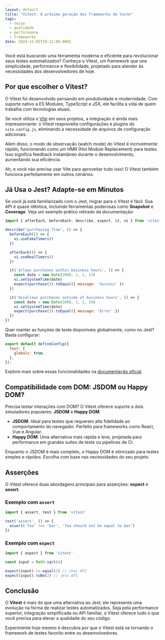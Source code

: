 ```yaml
---
layout: default
title: "Vitest: A próxima geração dos frameworks de teste"
tags:
  - teste
  - qualidade
  - performance
  - frameworks
date: 2024-12-05T19:12:00.000Z
---
```

Você está buscando uma ferramenta moderna e eficiente para revolucionar seus testes automatizados? Conheça o Vitest, um framework que une simplicidade, performance e flexibilidade, projetado para atender às necessidades dos desenvolvedores de hoje.

## Por que escolher o Vitest?

O Vitest foi desenvolvido pensando em produtividade e modernidade. Com suporte nativo a ES Modules, TypeScript e JSX, ele facilita a vida de quem trabalha com tecnologias atuais.

Se você utiliza o [Vite](https://vite.dev/) em seus projetos, a integração é ainda mais impressionante: o Vitest reaproveita configurações e plugins do `vite.config.js`, eliminando a necessidade de arquivos de configuração adicionais.

Além disso, o modo de observação (watch mode) do Vitest é incrivelmente rápido, funcionando como um HMR (Hot Module Replacement) para testes. Isso significa feedback instantâneo durante o desenvolvimento, aumentando sua eficiência.

Ah, e você não precisa usar Vite para aproveitar tudo isso! O Vitest também funciona perfeitamente em outros cenários.

## Já Usa o Jest? Adapte-se em Minutos

Se você já está familiarizado com o Jest, migrar para o Vitest é fácil. Sua API é quase idêntica, incluindo ferramentas poderosas como **Snapshot** e **Coverage**. Veja um exemplo prático retirado da documentação:

```javascript
import { afterEach, beforeEach, describe, expect, it, vi } from 'vitest'

describe('purchasing flow', () => {
  beforeEach(() => {
    vi.useFakeTimers()
  })

  afterEach(() => {
    vi.useRealTimers()
  })

  it('allows purchases within business hours', () => {
    const date = new Date(2000, 1, 1, 13)
    vi.setSystemTime(date)
    expect(purchase()).toEqual({ message: 'Success' })
  })

  it('disallows purchases outside of business hours', () => {
    const date = new Date(2000, 1, 1, 19)
    vi.setSystemTime(date)
    expect(purchase()).toEqual({ message: 'Error' })
  })
})
```

Quer manter as funções de teste disponíveis globalmente, como no Jest? Basta configurar:

```javascript
export default defineConfig({
  test: {
    globals: true,
  },
});
```

Explore mais sobre essas funcionalidades na [documentação oficial](https://vitest.dev/api/).

## Compatibilidade com DOM: JSDOM ou Happy DOM?

Precisa testar interações com DOM? O Vitest oferece suporte a dois simuladores populares: **JSDOM** e **Happy DOM**.

* **JSDOM**: Ideal para testes que requerem alta fidelidade ao comportamento do navegador. Perfeito para frameworks como React, Vue e Angular.
* **Happy DOM**: Uma alternativa mais rápida e leve, projetada para performance em grandes suítes de teste ou pipelines de CI.

Enquanto o JSDOM é mais completo, o Happy DOM é otimizado para testes simples e rápidos. Escolha com base nas necessidades do seu projeto.

## Asserções

O Vitest oferece duas abordagens principais para asserções: **expect** e **assert**.

### Exemplo com `assert`

```javascript
import { assert, test } from 'vitest'

test('assert', () => {
  assert('foo' !== 'bar', 'foo should not be equal to bar')
})
```

### Exemplo com `expect`

```javascript
import { expect } from 'vitest'

const input = Math.sqrt(4)

expect(input).to.equal(2) // chai API
expect(input).toBe(2) // jest API
```

## Conclusão

O **Vitest** é mais do que uma alternativa ao Jest; ele representa uma evolução na forma de realizar testes automatizados. Seja pela performance superior, integração simplificada ou API familiar, o Vitest oferece tudo o que você precisa para elevar a qualidade do seu código.

Experimente hoje mesmo e descubra por que o Vitest está se tornando o framework de testes favorito entre os desenvolvedores.
